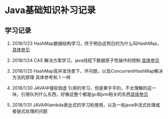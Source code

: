 # Java基础知识补习记录

## 学习记录

1. 2018/1/23 HashMap数据结构学习，终于明白这狗日的为什么叫HashMap，[具体参见](./src/com/base/collection/map/README.md)
2. 2018/1/24 CAS 解决方案学习，java线程下数据原子性操作的控制 [具体参见](./src/com/cas/README.md)
3. 2018/1/25 HashMap高并发场景下，环问题，以及ConcurrentHashMap解决方法的原理 具体参考和 1 一样

4. 2018/1/30 JAVA中强软弱虚 引用的学习，但是晕乎乎的，不太理解的这一块，引用队列什么东西，好像这整个都是gc和jvm相关的东西[具体参见](./src/com/question/base_2017/2018-1-30.md)
5. 2018/1/31 JAVA中lambda表达式的学习和使用，以及一些java中流式处理或者链式处理的问题

